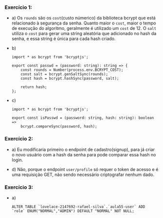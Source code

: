 ### Exercício 1:

-   a) Os `rounds` são os `cost`(custo númerico) da biblioteca bcrypt que está relacionado à segurança da senha. Quanto maior o `cost`, maior o tempo de execução do
algoritmo, geralmente é utilizado um `cost` de 12. O `salt` utiliza o `cost` para gerar uma string aleatória que adicionado no hash da senha, e essa string é única para cada hash criado.

-   b)

    ```
    import * as bcrypt from 'bcryptjs';

    export const passwd = (password: string): string => {
        const rounds = Number(process.env.BCRYPT_COST);
        const salt = bcrypt.genSaltSync(rounds);
        const hash = bcrypt.hashSync(password, salt);

        return hash;
    };
    
    ```
- c)
    ```
    import * as bcrypt from 'bcryptjs';

    export const isPasswd = (password: string, hash: string): boolean =>
        bcrypt.compareSync(password, hash);
    ```


### Exercício 2:

- a) Eu modificaria primeiro o endpoint de cadastro(signup), para já criar o novo usuário com a hash da senha para pode comparar essa hash no login. 

- d) Não, porque o endpoint `user/profile` só requer o token de acesso e é uma requisição GET, não sendo necessário criptografar nenhum dado.

### Exercício 3:

- a) 

    ```
    ALTER TABLE `lovelace-2147692-rafael-silva`.`aula55-user` ADD `role` ENUM("NORMAL","ADMIN") DEFAULT "NORMAL" NOT NULL;

    ```